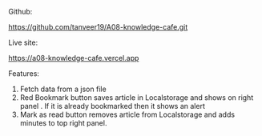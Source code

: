 Github:

https://github.com/tanveer19/A08-knowledge-cafe.git

Live site:

https://a08-knowledge-cafe.vercel.app

Features:

1. Fetch data from a json file
2. Red Bookmark button saves article in Localstorage and shows on right panel . If it is already bookmarked then it shows an alert
3. Mark as read button removes article from Localstorage and adds minutes to top right panel.
